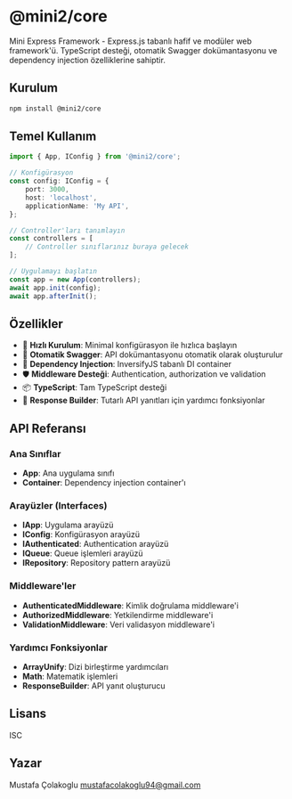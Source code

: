 # @mini2/core

Mini Express Framework - Express.js tabanlı hafif ve modüler web framework'ü. TypeScript desteği, otomatik Swagger dokümantasyonu ve dependency injection özelliklerine sahiptir.

## Kurulum

```bash
npm install @mini2/core
```

## Temel Kullanım

```typescript
import { App, IConfig } from '@mini2/core';

// Konfigürasyon
const config: IConfig = {
	port: 3000,
	host: 'localhost',
	applicationName: 'My API',
};

// Controller'ları tanımlayın
const controllers = [
	// Controller sınıflarınız buraya gelecek
];

// Uygulamayı başlatın
const app = new App(controllers);
await app.init(config);
await app.afterInit();
```

## Özellikler

- 🚀 **Hızlı Kurulum**: Minimal konfigürasyon ile hızlıca başlayın
- 📝 **Otomatik Swagger**: API dokümantasyonu otomatik olarak oluşturulur
- 🔧 **Dependency Injection**: InversifyJS tabanlı DI container
- 🛡️ **Middleware Desteği**: Authentication, authorization ve validation
- 📦 **TypeScript**: Tam TypeScript desteği
- 🎯 **Response Builder**: Tutarlı API yanıtları için yardımcı fonksiyonlar

## API Referansı

### Ana Sınıflar

- **App**: Ana uygulama sınıfı
- **Container**: Dependency injection container'ı

### Arayüzler (Interfaces)

- **IApp**: Uygulama arayüzü
- **IConfig**: Konfigürasyon arayüzü
- **IAuthenticated**: Authentication arayüzü
- **IQueue**: Queue işlemleri arayüzü
- **IRepository**: Repository pattern arayüzü

### Middleware'ler

- **AuthenticatedMiddleware**: Kimlik doğrulama middleware'i
- **AuthorizedMiddleware**: Yetkilendirme middleware'i
- **ValidationMiddleware**: Veri validasyon middleware'i

### Yardımcı Fonksiyonlar

- **ArrayUnify**: Dizi birleştirme yardımcıları
- **Math**: Matematik işlemleri
- **ResponseBuilder**: API yanıt oluşturucu

## Lisans

ISC

## Yazar

Mustafa Çolakoglu <mustafacolakoglu94@gmail.com>
